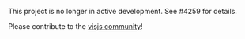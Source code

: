 This project is no longer in active development. See #4259 for details.

Please contribute to the [visjs community](https://github.com/visjs)!

